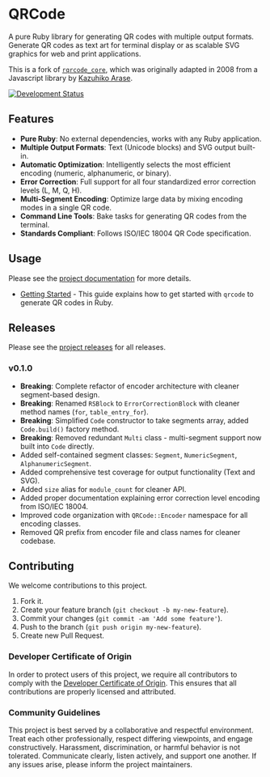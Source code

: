 # QRCode

A pure Ruby library for generating QR codes with multiple output formats. Generate QR codes as text art for terminal display or as scalable SVG graphics for web and print applications.

This is a fork of [`rqrcode_core`](https://github.com/whomwah/rqrcode_core), which was originally adapted in 2008 from a Javascript library by [Kazuhiko Arase](https://github.com/kazuhikoarase/qrcode-generator).

[![Development Status](https://github.com/socketry/qrcode/workflows/Test/badge.svg)](https://github.com/socketry/qrcode/actions?workflow=Test)

## Features

  - **Pure Ruby**: No external dependencies, works with any Ruby application.
  - **Multiple Output Formats**: Text (Unicode blocks) and SVG output built-in.
  - **Automatic Optimization**: Intelligently selects the most efficient encoding (numeric, alphanumeric, or binary).
  - **Error Correction**: Full support for all four standardized error correction levels (L, M, Q, H).
  - **Multi-Segment Encoding**: Optimize large data by mixing encoding modes in a single QR code.
  - **Command Line Tools**: Bake tasks for generating QR codes from the terminal.
  - **Standards Compliant**: Follows ISO/IEC 18004 QR Code specification.

## Usage

Please see the [project documentation](https://socketry.github.io/qrcode/) for more details.

  - [Getting Started](https://socketry.github.io/qrcode/guides/getting-started/index) - This guide explains how to get started with `qrcode` to generate QR codes in Ruby.

## Releases

Please see the [project releases](https://socketry.github.io/qrcode/releases/index) for all releases.

### v0.1.0

  - **Breaking**: Complete refactor of encoder architecture with cleaner segment-based design.
  - **Breaking**: Renamed `RSBlock` to `ErrorCorrectionBlock` with cleaner method names (`for`, `table_entry_for`).
  - **Breaking**: Simplified `Code` constructor to take segments array, added `Code.build()` factory method.
  - **Breaking**: Removed redundant `Multi` class - multi-segment support now built into `Code` directly.
  - Added self-contained segment classes: `Segment`, `NumericSegment`, `AlphanumericSegment`.
  - Added comprehensive test coverage for output functionality (Text and SVG).
  - Added `size` alias for `module_count` for cleaner API.
  - Added proper documentation explaining error correction level encoding from ISO/IEC 18004.
  - Improved code organization with `QRCode::Encoder` namespace for all encoding classes.
  - Removed QR prefix from encoder file and class names for cleaner codebase.

## Contributing

We welcome contributions to this project.

1.  Fork it.
2.  Create your feature branch (`git checkout -b my-new-feature`).
3.  Commit your changes (`git commit -am 'Add some feature'`).
4.  Push to the branch (`git push origin my-new-feature`).
5.  Create new Pull Request.

### Developer Certificate of Origin

In order to protect users of this project, we require all contributors to comply with the [Developer Certificate of Origin](https://developercertificate.org/). This ensures that all contributions are properly licensed and attributed.

### Community Guidelines

This project is best served by a collaborative and respectful environment. Treat each other professionally, respect differing viewpoints, and engage constructively. Harassment, discrimination, or harmful behavior is not tolerated. Communicate clearly, listen actively, and support one another. If any issues arise, please inform the project maintainers.
